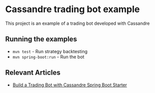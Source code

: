 # Cassandre trading bot example

This project is an example of a trading bot developed with Cassandre

## Running the examples

* `mvn test` - Run strategy backtesting
* `mvn spring-boot:run` - Run the bot

## Relevant Articles
- [Build a Trading Bot with Cassandre Spring Boot Starter](https://www.baeldung.com/build-a-trading-bot-with-cassandre-spring-boot-starter/)
